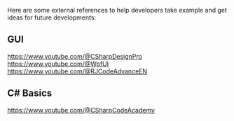 Here are some external references to help developers take example and get ideas for future developments:

GUI
--------------------
https://www.youtube.com/@CSharpDesignPro
https://www.youtube.com/@WpfUI
https://www.youtube.com/@RJCodeAdvanceEN

C# Basics
--------------------
https://www.youtube.com/@CSharpCodeAcademy
